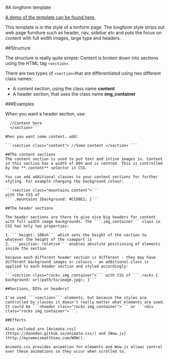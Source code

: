 
#A longform template

[A demo of the template can be found here.](http://haddersbadders.github.io/longform/)

This template is in the style of a lonform page. The longform style strips out web page furniture such as header, nav, sidebar etc and puts the focus on content with full width images, large type and headers.

##Structure

The structure is really quite simple: Content is broken down into sections using the HTML tag ```<section>```.

There are two types of ```<section>```that are differentiated using two different class names:

- A content section, using the class name **content**
- A header section, that uses the class name **img_container**

###Examples

When you want a header section, use:

```<section class="img_container">
  //Content here
  </section>```

When you want some content, add:

```<section class="content"> //Some content </section> ```

##The content sections
The content section is used to put text and inline images in. Content in this section has a width of 60% and is centred. This is controlled by the **.content** selector in CSS.

You can add additional classes to your content sections for further styling. For example changing the background colour:

```<section class="mountains content">``` 
with the CSS of 
``` .mountains {background: #CCD9E1; }```

##The header sections

The header sections are there to give nice big headers for content with full width image backgrounds. The ```.img_container``` class in CSS has only two properties: 

1. ```height: 100vh``` which sets the height of the section to whatever the height of the viewport is
2. ```position: relative``` enables absolute positioning of elements inside the section

because each different header section is different - they may have different background images or colours - an additional class is applied to each header section and styled accordingly:

```<section class="rocks img_container">``` with CSS of ```.rocks { background: url(path/to/image.jpg); }```

##Sections, DIVs or headers?

I've used ```<section>``` elements, but because the styles are controlled by classes it doesn't really matter what elements are used. It could be ```<header class="rocks img_container">``` or ```<div class="rocks img_container">```. 

##Effects 

Also included are [Animate.css](https://daneden.github.io/animate.css/) and [Wow.js](http://mynameismatthieu.com/WOW/). 

Animate.css provides animation for elements and Wow.js allows control over these animations so they occur when scrolled to. 
